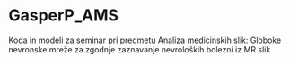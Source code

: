 # GasperP_AMS
Koda in modeli za seminar pri predmetu Analiza medicinskih slik: Globoke nevronske mreže za zgodnje zaznavanje nevroloških bolezni iz MR slik
